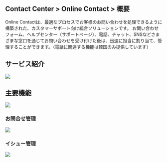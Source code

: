 ## Contact Center > Online Contact > 概要

Online Contactは、最適なプロセスでお客様のお問い合わせを処理できるように構築された、カスタマーサポート向け統合ソリューションです。 お問い合わせフォーム、ヘルプセンター（サポートページ）、電話、チャット、SNSなどさまざまな窓口を通じてお問い合わせを受け付けた後は、迅速に担当に割り当て、管理することができます。（電話に関連する機能は韓国のみ提供しています）

## サービス紹介
![](http://static.toastoven.net/prod_contact_center/ja/OC_overview_1_modified_3_ja.png)

## 主要機能
![](http://static.toastoven.net/prod_contact_center/ja/OC_overview_2_modified_ja.png)

### お問合せ管理
![](http://static.toastoven.net/prod_contact_center/ja/OC_overview_3_modified_2_ja.png)

### イシュー管理
![](http://static.toastoven.net/prod_contact_center/ja/OC_overview_4_modified_2_ja.png)
